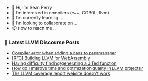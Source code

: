 - 👋 Hi, I’m Sean Perry
- 👀 I’m interested in compilers (c++, COBOL, llvm)
- 🌱 I’m currently learning ...
- 💞️ I’m looking to collaborate on ...
- 📫 How to reach me ...

<!---
s66perry/s66perry is a ✨ special ✨ repository because its `README.md` (this file) appears on your GitHub profile.
You can click the Preview link to take a look at your changes.
--->
### 📕 Latest LLVM Discourse Posts

<!-- DISCOURSE-LLVM:START -->
- [Compiler error when adding a pass to passmanager](https://discourse.llvm.org/t/compiler-error-when-adding-a-pass-to-passmanager/80139#post_1)
- [[RFC] Building LLVM for WebAssembly](https://discourse.llvm.org/t/rfc-building-llvm-for-webassembly/79073?page=3#post_45)
- [Having difficulty finding/generating a JITed function](https://discourse.llvm.org/t/having-difficulty-finding-generating-a-jited-function/80135#post_3)
- [How do I improve time and optimization quality in LLVM projects?](https://discourse.llvm.org/t/how-do-i-improve-time-and-optimization-quality-in-llvm-projects/79661#post_2)
- [The LLVM coverage report website doesn&#39;t work](https://discourse.llvm.org/t/the-llvm-coverage-report-website-doesnt-work/80129#post_2)
<!-- DISCOURSE-LLVM:END -->
